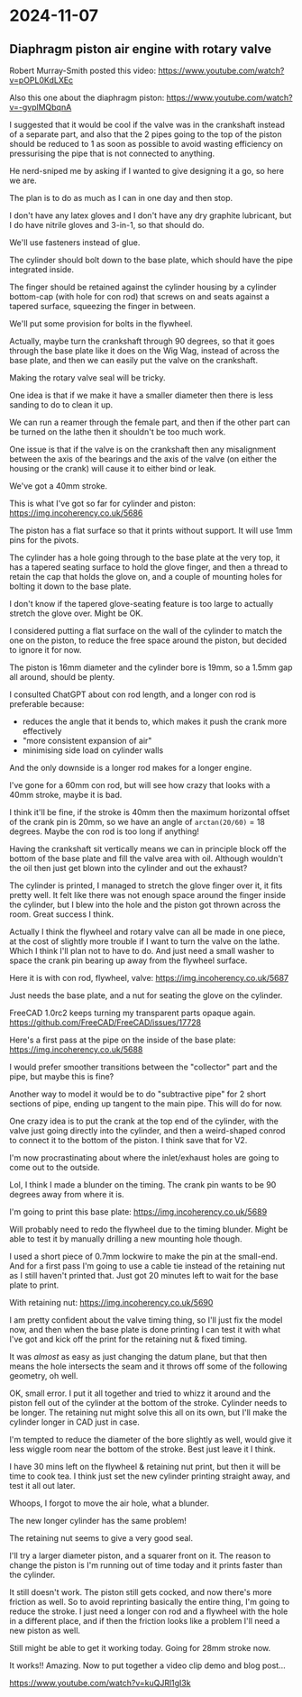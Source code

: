 # 2024-11-07

## Diaphragm piston air engine with rotary valve

Robert Murray-Smith posted this video: https://www.youtube.com/watch?v=pOPL0KdLXEc

Also this one about the diaphragm piston: https://www.youtube.com/watch?v=-gvplMQbqnA

I suggested that it would be cool if the valve was in the crankshaft instead of a separate
part, and also that the 2 pipes going to the top of the piston should be reduced to 1 as soon
as possible to avoid wasting efficiency on pressurising the pipe that is not connected to anything.

He nerd-sniped me by asking if I wanted to give designing it a go, so here we are.

The plan is to do as much as I can in one day and then stop.

I don't have any latex gloves and I don't have any dry graphite lubricant, but I do have nitrile gloves
and 3-in-1, so that should do.

We'll use fasteners instead of glue.

The cylinder should bolt down to the base plate, which should have the pipe integrated inside.

The finger should be retained against the cylinder housing by a cylinder bottom-cap (with hole for con rod)
that screws on and seats against a tapered surface, squeezing the finger in between.

We'll put some provision for bolts in the flywheel.

Actually, maybe turn the crankshaft through 90 degrees, so that it goes through the base plate like
it does on the Wig Wag, instead of across the base plate, and then we can easily put the valve
on the crankshaft.

Making the rotary valve seal will be tricky.

One idea is that if we make it have a smaller diameter then there is less sanding to do to clean it up.

We can run a reamer through the female part, and then if the other part can be turned on the lathe then
it shouldn't be too much work.

One issue is that if the valve is on the crankshaft then any misalignment between the axis of the bearings and the
axis of the valve (on either the housing or the crank) will cause it to either bind or leak.

We've got a 40mm stroke.

This is what I've got so far for cylinder and piston: https://img.incoherency.co.uk/5686

The piston has a flat surface so that it prints without support. It will use 1mm pins for the pivots.

The cylinder has a hole going through to the base plate at the very top, it has a tapered seating surface
to hold the glove finger, and then a thread to retain the cap that holds the glove on, and a couple of mounting
holes for bolting it down to the base plate.

I don't know if the tapered glove-seating feature is too large to actually stretch the glove over. Might be OK.

I considered putting a flat surface on the wall of the cylinder to match the one on the piston, to
reduce the free space around the piston, but decided to ignore it for now.

The piston is 16mm diameter and the cylinder bore is 19mm, so a 1.5mm gap all around, should be plenty.

I consulted ChatGPT about con rod length, and a longer con rod is preferable because:

 * reduces the angle that it bends to, which makes it push the crank more effectively
 * "more consistent expansion of air"
 * minimising side load on cylinder walls

And the only downside is a longer rod makes for a longer engine.

I've gone for a 60mm con rod, but will see how crazy that looks with a 40mm stroke, maybe it is bad.

I think it'll be fine, if the stroke is 40mm then the maximum horizontal offset of the crank pin is 20mm,
so we have an angle of `arctan(20/60)` = 18 degrees. Maybe the con rod is too long if anything!

Having the crankshaft sit vertically means we can in principle block off the bottom of the base plate and fill
the valve area with oil. Although wouldn't the oil then just get blown into the cylinder and out the exhaust?

The cylinder is printed, I managed to stretch the glove finger over it, it fits pretty well. It felt like there
was not enough space around the finger inside the cylinder, but I blew into the hole and the piston
got thrown across the room. Great success I think.

Actually I think the flywheel and rotary valve can all be made in one piece, at the cost of slightly more
trouble if I want to turn the valve on the lathe. Which I think I'll plan not to have to do. And just need
a small washer to space the crank pin bearing up away from the flywheel surface.

Here it is with con rod, flywheel, valve: https://img.incoherency.co.uk/5687

Just needs the base plate, and a nut for seating the glove on the cylinder.

FreeCAD 1.0rc2 keeps turning my transparent parts opaque again. https://github.com/FreeCAD/FreeCAD/issues/17728

Here's a first pass at the pipe on the inside of the base plate: https://img.incoherency.co.uk/5688

I would prefer smoother transitions between the "collector" part and the pipe, but maybe this is fine?

Another way to model it would be to do "subtractive pipe" for 2 short sections of pipe, ending up
tangent to the main pipe. This will do for now.

One crazy idea is to put the crank at the top end of the cylinder, with the valve just going directly
into the cylinder, and then a weird-shaped conrod to connect it to the bottom of the piston. I think
save that for V2.

I'm now procrastinating about where the inlet/exhaust holes are going to come out to the outside.

Lol, I think I made a blunder on the timing. The crank pin wants to be 90 degrees away from where it is.

I'm going to print this base plate: https://img.incoherency.co.uk/5689

Will probably need to redo the flywheel due to the timing blunder. Might be able to test it by manually drilling
a new mounting hole though.

I used a short piece of 0.7mm lockwire to make the pin at the small-end. And for a first pass I'm going to use
a cable tie instead of the retaining nut as I still haven't printed that. Just got 20 minutes left to wait for the
base plate to print.

With retaining nut: https://img.incoherency.co.uk/5690

I am pretty confident about the valve timing thing, so I'll just fix the model now, and then when the base plate is
done printing I can test it with what I've got and kick off the print for the retaining nut & fixed timing.

It was *almost* as easy as just changing the datum plane, but that then means the hole intersects the seam
and it throws off some of the following geometry, oh well.

OK, small error. I put it all together and tried to whizz it around and the piston fell out of the cylinder
at the bottom of the stroke. Cylinder needs to be longer. The retaining nut might solve this all on its own,
but I'll make the cylinder longer in CAD just in case.

I'm tempted to reduce the diameter of the bore slightly as well, would give it less wiggle room near the
bottom of the stroke. Best just leave it I think.

I have 30 mins left on the flywheel & retaining nut print, but then it will be time to cook tea. I think
just set the new cylinder printing straight away, and test it all out later.

Whoops, I forgot to move the air hole, what a blunder.

The new longer cylinder has the same problem!

The retaining nut seems to give a very good seal.

I'll try a larger diameter piston, and a squarer front on it. The reason to change the piston is I'm
running out of time today and it prints faster than the cylinder.

It still doesn't work. The piston still gets cocked, and now there's more friction as well. So to avoid reprinting
basically the entire thing, I'm going to reduce the stroke. I just need a longer con rod and a flywheel with the hole
in a different place, and if then the friction looks like a problem I'll need a new piston as well.

Still might be able to get it working today. Going for 28mm stroke now.

It works!! Amazing. Now to put together a video clip demo and blog post...

https://www.youtube.com/watch?v=kuQJRl1gI3k
